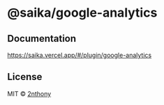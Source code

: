 # @saika/google-analytics

## Documentation

https://saika.vercel.app/#/plugin/google-analytics

## License

MIT © [2nthony](https://github.com/2nthony)
